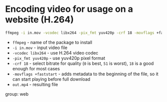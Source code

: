 # Encoding video for usage on a website (H.264)

```bash
ffmpeg -i in.mov -vcodec libx264 -pix_fmt yuv420p -crf 18 -movflags +faststart out.mp4
```

- `ffmpeg` - name of the package to install
- `-i in.mov` - input video file
- `-vcodec libx264` - use H.264 video codec
- `-pix_fmt yuv420p` - use yuv420p pixel format
- `-crf 18` - select bitrate for quality (`0` is best, `51` is worst), `18` is a good enough for most cases
- `-movflags +faststart` - adds metadata to the beginning of the file, so it can start playing before full download 
- `out.mp4` - resulting file

group: web



